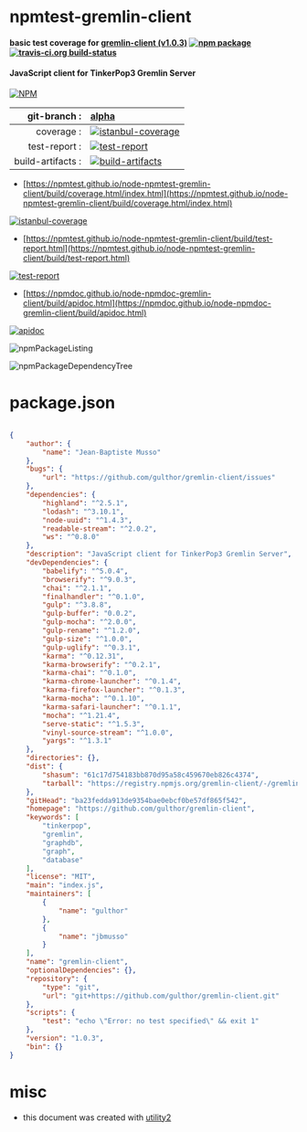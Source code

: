 # npmtest-gremlin-client

#### basic test coverage for  [gremlin-client (v1.0.3)](https://github.com/gulthor/gremlin-client)  [![npm package](https://img.shields.io/npm/v/npmtest-gremlin-client.svg?style=flat-square)](https://www.npmjs.org/package/npmtest-gremlin-client) [![travis-ci.org build-status](https://api.travis-ci.org/npmtest/node-npmtest-gremlin-client.svg)](https://travis-ci.org/npmtest/node-npmtest-gremlin-client)

#### JavaScript client for TinkerPop3 Gremlin Server

[![NPM](https://nodei.co/npm/gremlin-client.png?downloads=true&downloadRank=true&stars=true)](https://www.npmjs.com/package/gremlin-client)

| git-branch : | [alpha](https://github.com/npmtest/node-npmtest-gremlin-client/tree/alpha)|
|--:|:--|
| coverage : | [![istanbul-coverage](https://npmtest.github.io/node-npmtest-gremlin-client/build/coverage.badge.svg)](https://npmtest.github.io/node-npmtest-gremlin-client/build/coverage.html/index.html)|
| test-report : | [![test-report](https://npmtest.github.io/node-npmtest-gremlin-client/build/test-report.badge.svg)](https://npmtest.github.io/node-npmtest-gremlin-client/build/test-report.html)|
| build-artifacts : | [![build-artifacts](https://npmtest.github.io/node-npmtest-gremlin-client/glyphicons_144_folder_open.png)](https://github.com/npmtest/node-npmtest-gremlin-client/tree/gh-pages/build)|

- [https://npmtest.github.io/node-npmtest-gremlin-client/build/coverage.html/index.html](https://npmtest.github.io/node-npmtest-gremlin-client/build/coverage.html/index.html)

[![istanbul-coverage](https://npmtest.github.io/node-npmtest-gremlin-client/build/screenCapture.buildCi.browser.%252Ftmp%252Fbuild%252Fcoverage.lib.html.png)](https://npmtest.github.io/node-npmtest-gremlin-client/build/coverage.html/index.html)

- [https://npmtest.github.io/node-npmtest-gremlin-client/build/test-report.html](https://npmtest.github.io/node-npmtest-gremlin-client/build/test-report.html)

[![test-report](https://npmtest.github.io/node-npmtest-gremlin-client/build/screenCapture.buildCi.browser.%252Ftmp%252Fbuild%252Ftest-report.html.png)](https://npmtest.github.io/node-npmtest-gremlin-client/build/test-report.html)

- [https://npmdoc.github.io/node-npmdoc-gremlin-client/build/apidoc.html](https://npmdoc.github.io/node-npmdoc-gremlin-client/build/apidoc.html)

[![apidoc](https://npmdoc.github.io/node-npmdoc-gremlin-client/build/screenCapture.buildCi.browser.%252Ftmp%252Fbuild%252Fapidoc.html.png)](https://npmdoc.github.io/node-npmdoc-gremlin-client/build/apidoc.html)

![npmPackageListing](https://npmtest.github.io/node-npmtest-gremlin-client/build/screenCapture.npmPackageListing.svg)

![npmPackageDependencyTree](https://npmtest.github.io/node-npmtest-gremlin-client/build/screenCapture.npmPackageDependencyTree.svg)



# package.json

```json

{
    "author": {
        "name": "Jean-Baptiste Musso"
    },
    "bugs": {
        "url": "https://github.com/gulthor/gremlin-client/issues"
    },
    "dependencies": {
        "highland": "^2.5.1",
        "lodash": "^3.10.1",
        "node-uuid": "^1.4.3",
        "readable-stream": "^2.0.2",
        "ws": "^0.8.0"
    },
    "description": "JavaScript client for TinkerPop3 Gremlin Server",
    "devDependencies": {
        "babelify": "^5.0.4",
        "browserify": "^9.0.3",
        "chai": "^2.1.1",
        "finalhandler": "^0.1.0",
        "gulp": "^3.8.8",
        "gulp-buffer": "0.0.2",
        "gulp-mocha": "^2.0.0",
        "gulp-rename": "^1.2.0",
        "gulp-size": "^1.0.0",
        "gulp-uglify": "^0.3.1",
        "karma": "^0.12.31",
        "karma-browserify": "^0.2.1",
        "karma-chai": "^0.1.0",
        "karma-chrome-launcher": "^0.1.4",
        "karma-firefox-launcher": "^0.1.3",
        "karma-mocha": "^0.1.10",
        "karma-safari-launcher": "^0.1.1",
        "mocha": "^1.21.4",
        "serve-static": "^1.5.3",
        "vinyl-source-stream": "^1.0.0",
        "yargs": "^1.3.1"
    },
    "directories": {},
    "dist": {
        "shasum": "61c17d754183bb870d95a58c459670eb826c4374",
        "tarball": "https://registry.npmjs.org/gremlin-client/-/gremlin-client-1.0.3.tgz"
    },
    "gitHead": "ba23fedda913de9354bae0ebcf0be57df865f542",
    "homepage": "https://github.com/gulthor/gremlin-client",
    "keywords": [
        "tinkerpop",
        "gremlin",
        "graphdb",
        "graph",
        "database"
    ],
    "license": "MIT",
    "main": "index.js",
    "maintainers": [
        {
            "name": "gulthor"
        },
        {
            "name": "jbmusso"
        }
    ],
    "name": "gremlin-client",
    "optionalDependencies": {},
    "repository": {
        "type": "git",
        "url": "git+https://github.com/gulthor/gremlin-client.git"
    },
    "scripts": {
        "test": "echo \"Error: no test specified\" && exit 1"
    },
    "version": "1.0.3",
    "bin": {}
}
```



# misc
- this document was created with [utility2](https://github.com/kaizhu256/node-utility2)
